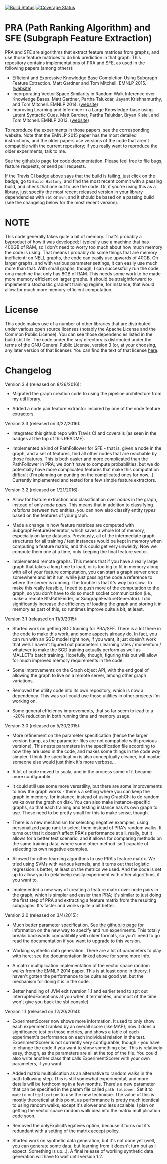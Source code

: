 [![Build Status](https://travis-ci.org/matt-gardner/pra.svg?branch=master)](https://travis-ci.org/matt-gardner/pra)
[![Coverage Status](https://coveralls.io/repos/github/matt-gardner/pra/badge.svg?branch=master)](https://coveralls.io/github/matt-gardner/pra?branch=master)

# PRA (Path Ranking Algorithm) and SFE (Subgraph Feature Extraction)

PRA and SFE are algorithms that extract feature matrices from graphs, and use those feature
matrices to do link prediction in that graph.  This repository contains implementations of PRA and
SFE, as used in the following papers (among others):

* Efficient and Expressive Knowledge Base Completion Using Subgraph Feature Extraction.  Matt
  Gardner and Tom Mitchell.  EMNLP 2015. ([website](http://rtw.ml.cmu.edu/emnlp2015_sfe))
* Incorporating Vector Space Similarity in Random Walk Inference over Knowledge Bases.  Matt
  Gardner, Partha Talukdar, Jayant Krishnamurthy, and Tom Mitchell.  EMNLP 2014.
([website](http://rtw.ml.cmu.edu/emnlp2014_vector_space_pra))
* Improving Learning and Inference in a Large Knowledge-base using Latent Syntactic Cues.  Matt
  Gardner, Partha Talukdar, Bryan Kisiel, and Tom Mitchell.  EMNLP 2013.
([website](http://rtw.ml.cmu.edu/emnlp2013_pra))

To reproduce the experiments in those papers, see the corresponding website.  Note that the EMNLP
2015 paper has the most detailed instructions, and the older papers use versions of the code that
aren't compatible with the current repository; if you really want to reproduce the older
experiments, talk to me.

See [the github.io page](http://matt-gardner.github.io/pra/) for code documentation.  Please feel
free to file bugs, feature requests, or send pull requests.

If the Travis CI badge above says that the build is failing, just click on the badge, go to `Build
History`, and find the most recent commit with a passing build, and check that one out to use the
code.  Or, if you're using this as a library, just specify the most recent released version in your
library dependencies with `sbt` or `mvn`, and it should be based on a passing build (see the
changelog below for the most recent version).

# NOTE

This code generally takes quite a bit of memory.  That's probably a byproduct of how it was
developed; I typically use a machine that has 400GB of RAM, so I don't need to worry too much about
how much memory the code is using.  That means I probably do some things that are memory
inefficient; on NELL graphs, the code can easily use upwards of 40GB.  On larger graphs, and with
various parameter settings, it can easily use much more than that.  With small graphs, though, I
can successfully run the code on a machine that only has 8GB of RAM.  This needs some work to be
made more memory efficient on larger graphs.  It should be straightforward to implement a
stochastic gradient training regime, for instance, that would allow for much more memory-efficient
computation.

# License

This code makes use of a number of other libraries that are distributed under various open source
licenses (notably the Apache License and the Common Public License).  You can see those
dependencies listed in the build.sbt file.  The code under the src/ directory is distributed under
the terms of the GNU General Public License, version 3 (or, at your choosing, any later version of
that license).  You can find the text of that license
[here](http://www.gnu.org/licenses/gpl-3.0.txt).

# Changelog

Version 3.4 (released on 8/26/2016):

- Migrated the graph creation code to using the pipeline architecture from my util library.

- Added a node pair feature extractor inspired by one of the node feature extractors.

Version 3.3 (released on 3/22/2016):

- Integrated this github repo with Travis CI and coveralls (as seen in the badges at the top of
  this README).

- Implemented a kind of PathFollower for SFE - that is, given a node in the graph, and a set of
  features, find all other nodes that are reachable by those features.  This is both easier and
more complicated than the PathFollower in PRA; we don't have to compute probabilities, but we do
potentially have more complicated features that make this computation difficult (I'm planning on
punting on the complicated ones for now...).  Currently implemented and tested for a few simple
feature extractors.

Version 3.2 (released on 1/21/2016):

- Allow for feature extraction and classification over _nodes_ in the graph, instead of only _node
  pairs_.  This means that in addition to classifying _relations_ between two entities, you can
now also classify entity _types_ based on the features of your graph.

- Made a change in how feature matrices are computed with SubgraphFeatureGenerator, which saves a
  whole lot of memory, especially on large datasets.  Previously, all of the intermediate graph
structures for all training / test instances would be kept in memory when computing a feature
matrix, and this could get very unwieldy.  Now we compute them one at a time, only keeping the
final feature vector.

- Implemented remote graphs.  This means that if you have a really large graph that takes a long
  time to load, or is too big to fit in memory along with all of your feature computation, you can
start a graph server once somewhere and let it run, while just passing the code a reference to
where the server is running.  The trouble is that it's _way_ too slow.  To make this really
feasible, I need to push more of the computation to the graph, so you don't have to do so much
socket communication (i.e., make a remote BfsPathFinder, or SubgraphFeatureGenerator).  I did
significantly increase the efficiency of loading the graph and storing it in memory as part of
this, so runtimes improve quite a bit, at least.

Version 3.1 (released on 11/9/2015):

- Started work on getting SGD training for PRA/SFE.  There is a lot there in the code to make this
  work, and some aspects already do.  In fact, you can run with an SGD model right now, if you
want, it just doesn't work that well.  I haven't figured out parameters / learning rates /
momentum / whatever to make the SGD training actually perform as well as MALLET's batch training.
Hopefully, though, figuring this out will allow for much improved memory requirements in the code.

- Some improvements on the Graph object API, with the end goal of allowing the graph to live on a
  remote server, among other graph variations.

- Removed the utility code into its own repository, which is now a dependency.  This was so I
  could use those utilities in other projects I'm working on.

- Some general efficiency improvements, that so far seem to lead to a ~20% reduction in both
  running time and memory usage.

Version 3.0 (released on 5/30/2015):

- More refinement on the parameter specification (hence the larger version bump, as the parameter
  files are not compatible with previous versions).  This nests parameters in the specification
file according to how they are used in the code, and makes some things in the code _way_ simpler.
I think the specification is also conceptually cleaner, but maybe someone else would just think
it's more verbose...

- A lot of code moved to scala, and in the process some of it became more configurable.

- It could still use some more versatility, but there are some improvements to how the graph
  works - there's a setting where you can keep the graph in memory, for instance, instead of using
GraphChi to do random walks over the graph on disk.  You can also make instance-specific graphs,
so that each training and testing instance has its own graph to use.  These need to be pretty
small for this to make sense, though.

- There is a new mechanism for selecting negative examples, using personalized page rank to select
  them instead of PRA's random walks.  It turns out that it doesn't affect PRA's performance at
all, really, but it allows for a better test scenario, and it allows for comparing methods on the
same training data, where some other method isn't capable of selecting its own negative examples.

- Allowed for other learning algorithms to use PRA's feature matrix.  We tried using SVMs with
  various kernels, and it turns out that logistic regression is better, at least on the metrics we
used.  And the code is set up to allow you to (relatively) easily experiment with other
algorithms, if you want to.

- Implemented a new way of creating a feature matrix over node pairs in the graph, which is
  simpler and easier than PRA; it's similar to just doing the first step of PRA and extracting a
feature matrix from the resulting subgraphs.  It's faster and works quite a bit better.

Version 2.0 (released on 3/4/2015):

- Much better parameter specification.  See [the github.io
  page](http://matt-gardner.github.io/pra) for information on the new way to specify and run
experiments.  This totally breaks backwards compatibility with older formats, so you'll need to go
read the documentation if you want to upgrade to this version.

- Working synthetic data generation.  There are a lot of parameters to play with here; see the
  documentation linked above for some more info.

- A matrix multiplication implementation of the vector space random walks from the EMNLP 2014
  paper.  This is at least done in theory.  I haven't gotten the performance to be quite as good
yet, but the mechanism for doing it is in the code.

- Better handling of JVM exit (version 1.1 and earlier tend to spit out InterruptedExceptions at
  you when it terminates, and most of the time won't give you back the sbt console).

Version 1.1 (released on 12/20/2014):

- ExperimentScorer now shows more information.  It used to only show each experiment ranked by an
  overall score (like MAP); now it does a significance test on those metrics, and shows a table of
each experiment's performance on each individual relation in the test.  ExperimentScorer is not
currently very configurable, though - you have to change the code if you want to show something
else.  This is relatively easy, though, as the parameters are all at the top of the file.  You
could also write another class that calls ExperimentScorer with your own parameters, if you want.

- Added matrix multiplication as an alternative to random walks in the path following step.  This
  is still somewhat experimental, and more details will be forthcoming in a few months.  There's a
new parameter that can be specified in the param file called `path follower`.  Set it to `matrix
multiplication` to use the new technique.  The value of this is mostly theoretical at this point,
as performance is pretty much identical to using random walks, except it's slower and less
scalable.  I plan on getting the vector space random walk idea into the matrix multiplication code
soon.

- Removed the onlyExplicitNegatives option, because it turns out it's redundant with a setting of
  the matrix accept policy.

- Started work on synthetic data generation, but it's not done yet (well, you can generate some
  data, but learning from it doesn't turn out as I expect.  Something is up...).  A final release
of working synthetic data generation will have to wait until version 1.2.
